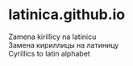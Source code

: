 # latinica.github.io
Zamena kirillicy na latinicu 
<br />
Замена кириллицы на латиницу
<br />
Cyrillics to latin alphabet
